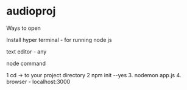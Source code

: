 # audioproj

Ways to open

Install hyper terminal - for running node js

text editor - any

node command

1 cd -> to your project directory
2 npm init --yes
3. nodemon app.js
4. browser - localhost:3000
